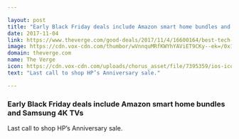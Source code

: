 ```yaml
---

layout: post
title: "Early Black Friday deals include Amazon smart home bundles and Samsung 4K TVs"
date: 2017-11-04
link: https://www.theverge.com/good-deals/2017/11/4/16600164/best-tech-deals-black-friday-2017-amazon-smart-home-samsung-4k-tv
image: https://cdn.vox-cdn.com/thumbor/wVnnquMRfKWYhYAViET9CKy--ek=/0x146:2040x1214/fit-in/1200x630/cdn.vox-cdn.com/uploads/chorus_asset/file/4203171/verge-2015-10-26_13-40-42.0.jpg
domain: theverge.com
name: The Verge
icon: https://cdn.vox-cdn.com/uploads/chorus_asset/file/7395359/ios-icon.0.png
text: "Last call to shop HP’s Anniversary sale."

---
```


### Early Black Friday deals include Amazon smart home bundles and Samsung 4K TVs

Last call to shop HP’s Anniversary sale.